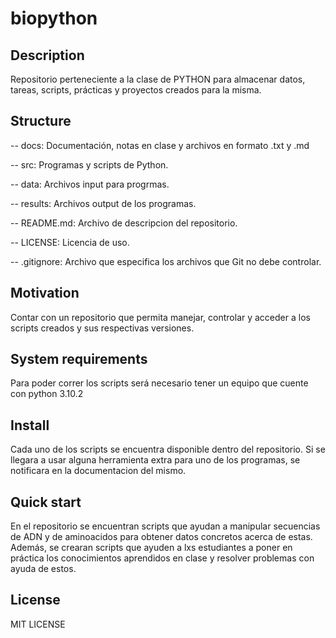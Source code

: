 # biopython

## Description

Repositorio perteneciente a la clase de PYTHON para almacenar datos, tareas, scripts, prácticas y proyectos creados para la misma.



## Structure

-- docs: Documentación, notas en clase y archivos en formato .txt y .md

-- src: Programas y scripts de Python.

-- data: Archivos input para progrmas.

-- results: Archivos output de los programas.

-- README.md: Archivo de descripcion del repositorio.

-- LICENSE: Licencia de uso.

-- .gitignore: Archivo que especifica los archivos que Git no debe controlar.



## Motivation

Contar con un repositorio que permita manejar, controlar y acceder a los scripts creados y sus respectivas versiones.



## System requirements

Para poder correr los scripts será necesario tener un equipo que cuente con python 3.10.2 



## Install

Cada uno de los scripts se encuentra disponible dentro del repositorio. Si se llegara a usar alguna herramienta extra para uno de los programas, se notificara en la documentacion del mismo.



## Quick start

En el repositorio se encuentran scripts que ayudan a manipular secuencias de ADN y de aminoacidos para obtener datos concretos acerca de estas. Además, se crearan scripts que ayuden a lxs estudiantes a poner en práctica los conocimientos aprendidos en clase y resolver problemas con ayuda de estos.



## License

MIT LICENSE
